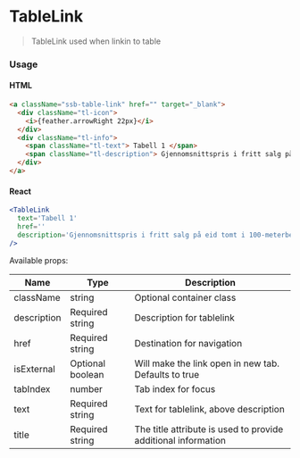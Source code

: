 # TableLink

> TableLink used when linkin to table

### Usage

#### HTML

```html
<a className="ssb-table-link" href="" target="_blank">
  <div className="tl-icon">
    <i>{feather.arrowRight 22px}</i>
  </div>
  <div className="tl-info">
    <span className="tl-text"> Tabell 1 </span>
    <span className="tl-description"> Gjennomsnittspris i fritt salg på eid tomt i 100-meterbeltet. 2015-2108. </span>
  </div>
</a>
```

#### React

```jsx harmony
<TableLink
  text='Tabell 1'
  href=''
  description='Gjennomsnittspris i fritt salg på eid tomt i 100-meterbeltet. 2015-2108.'
/>
```

Available props:

| Name        | Type             | Description                                                   |
| ----------- | ---------------- | ------------------------------------------------------------- |
| className   | string           | Optional container class                                      |
| description | Required string  | Description for tablelink                                     |
| href        | Required string  | Destination for navigation                                    |
| isExternal  | Optional boolean | Will make the link open in new tab. Defaults to true          |
| tabIndex    | number           | Tab index for focus                                           |
| text        | Required string  | Text for tablelink, above description                         |
| title       | Required string  | The title attribute is used to provide additional information |

